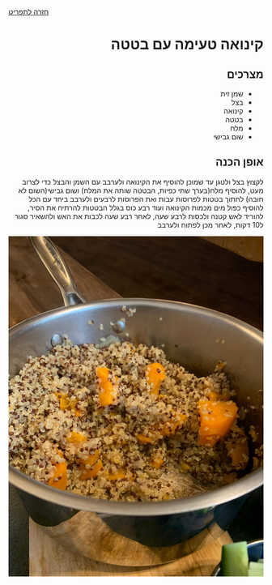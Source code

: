 [חזרה לתפריט](../index.MD)

<div dir="rtl">

# קינואה טעימה עם בטטה
##  מצרכים
* שמן זית
* בצל
* קינואה
* בטטה
* מלח
* שום גבישי

## אופן הכנה
לקצוץ בצל ולטגן עד שמוכן
להוסיף את הקינואה ולערבב עם השמן והבצל כדי לצרוב מעט, להוסיף מלח(בערך שתי כפיות, הבטטה שותה את המלח) ושום גבישי(השום לא חובה)
לחתוך בטטות לפרוסות עבות ואת הפרוסות לרבעים ולערבב ביחד עם הכל
להוסיף כפול מים מכמות הקינואה ועוד רבע כוס בגלל הבטטות
להרתיח את הסיר, להוריד לאש קטנה ולכסות לרבע שעה, לאחר רבע שעה לכבות את האש ולהשאיר סגור ל10 דקות, לאחר מכן לפתוח ולערבב

![Quinoa](../images/quinoa.jpg)
